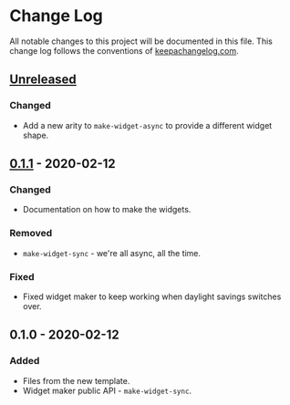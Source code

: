 # Change Log
All notable changes to this project will be documented in this file. This change log follows the conventions of [keepachangelog.com](http://keepachangelog.com/).

## [Unreleased]
### Changed
- Add a new arity to `make-widget-async` to provide a different widget shape.

## [0.1.1] - 2020-02-12
### Changed
- Documentation on how to make the widgets.

### Removed
- `make-widget-sync` - we're all async, all the time.

### Fixed
- Fixed widget maker to keep working when daylight savings switches over.

## 0.1.0 - 2020-02-12
### Added
- Files from the new template.
- Widget maker public API - `make-widget-sync`.

[Unreleased]: https://github.com/your-name/clojure-complex/compare/0.1.1...HEAD
[0.1.1]: https://github.com/your-name/clojure-complex/compare/0.1.0...0.1.1
